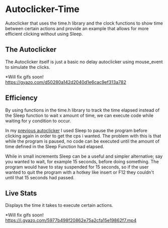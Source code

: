 # Autoclicker-Time

Autoclicker that uses the time.h library and the clock functions to show time between certain actions and provide an example that allows for more efficient clicking without using Sleep.

## The Autoclicker

The Autoclicker itself is just a basic no delay autoclicker using mouse_event to simulate the clicks.

*Will fix gifs soon!
https://gyazo.com/d50280a142d2040d1e6cac9ef313a782

## Efficiency

By using functions in the time.h library to track the time elapsed instead of the Sleep function to wait x amount of time, we can execute code while waiting for y condition to occur.

In my [previous autoclicker](https://github.com/breadguy/Autoclicker) I used Sleep to pause the program before clicking again in order to get the cps i wanted. The problem with this is that while the program is paused, no code can be executed until the amount of time defined in the Sleep Function had elapsed.

While in small increments Sleep can be a useful and simpler alternative; say you wanted to wait, for example 15 seconds, before doing something. The program would have to stay suspended for 15 seconds, so if the user wanted to quit the program with a hotkey like insert or F12 they couldn't until that 15 seconds had passed.

## Live Stats

Displays the time it takes to execute certain actions.

*Will fix gifs soon!
https://i.gyazo.com/5977b498f20862e75a2cfa15e19862f7.mp4